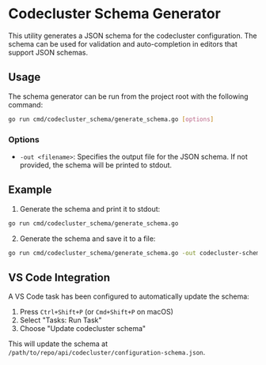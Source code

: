 # Codecluster Schema Generator

This utility generates a JSON schema for the codecluster configuration. The schema can be used for validation and auto-completion in editors that support JSON schemas.

## Usage

The schema generator can be run from the project root with the following command:

```bash
go run cmd/codecluster_schema/generate_schema.go [options]
```

### Options

- `-out <filename>`: Specifies the output file for the JSON schema. If not provided, the schema will be printed to stdout.

## Example

1. Generate the schema and print it to stdout:

```bash
go run cmd/codecluster_schema/generate_schema.go
```

2. Generate the schema and save it to a file:

```bash
go run cmd/codecluster_schema/generate_schema.go -out codecluster-schema.json
```

## VS Code Integration

A VS Code task has been configured to automatically update the schema:

1. Press `Ctrl+Shift+P` (or `Cmd+Shift+P` on macOS)
2. Select "Tasks: Run Task"
3. Choose "Update codecluster schema"

This will update the schema at `/path/to/repo/api/codecluster/configuration-schema.json`.
